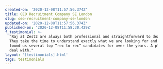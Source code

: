 ```yaml
---
created-on: '2020-12-08T11:57:56.374Z'
title: CEO Recruitment Company SE London
slug: ceo-recruitment-company-se-london
updated-on: '2020-12-08T11:57:56.374Z'
published-on: '2020-12-08T11:58:30.429Z'
f_testimonial: >-
  “Raj at Zest2 are always both professional and straightforward to deal with.
  They take the time to understand exactly what we are looking for and have
  found us several top “rec to rec” candidates for over the years. A pleasure to
  deal with."
layout: '[testimonials].html'
tags: testimonials
---
```




